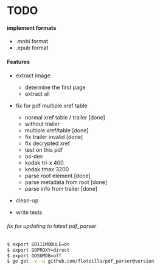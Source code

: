 TODO
=====

#### implement formats
* .mobi format
* .epub format

#### Features
* extract image
  - determine the first page
  - extract all
* fix for pdf multiple xref table
  - normal xref table / trailer [done]
  - without trailer 
  - multiple xref/table [done]
  - fix trailer invalid [done]
  - fix decrypted xref
  - test on this pdf
   * os-dev
   * kodak tri-x 400
   * kodak tmax 3200
  
  - parse root element [done]
  - parse metadata from root [done]
  - parse info from trailer [done]
* clean-up
* write tests


###### fix for updating to latest pdf_parser
```bash
$ export GO111MODULE=on
$ export GOPROXY=direct
$ export GOSUMDB=off
$ go get -v -u github.com/flotzilla/pdf_parser@version
```
